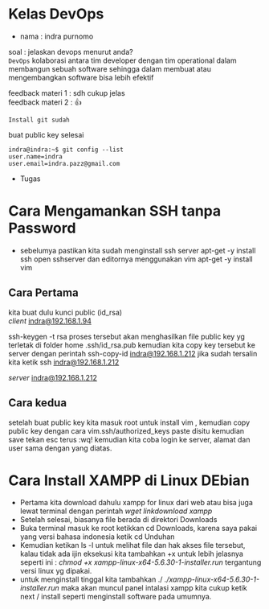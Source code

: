 
# Kelas DevOps

 * nama : indra purnomo

soal : jelaskan devops menurut anda?  
`DevOps` kolaborasi antara tim developer dengan tim operational dalam membangun sebuah software sehingga dalam membuat atau mengembangkan software bisa lebih efektif
 

feedback materi 1 : sdh cukup jelas  
feedback materi 2 : 👍

    Install git sudah

buat public key selesai

    indra@indra:~$ git config --list
    user.name=indra
    user.email=indra.pazz@gmail.com



* Tugas 

# Cara Mengamankan SSH tanpa Password
  * sebelumya pastikan kita sudah menginstall ssh server apt-get -y install ssh open sshserver dan editornya menggunakan vim apt-get -y install vim

 ## Cara Pertama  
kita buat dulu kunci public (id_rsa)  
*client* indra@192.168.1.94

ssh-keygen -t rsa proses tersebut akan menghasilkan file public key yg terletak di folder home .ssh/id_rsa.pub
 kemudian kita copy key tersebut ke server dengan perintah ssh-copy-id indra@192.168.1.212 jika sudah tersalin kita ketik ssh indra@192.168.1.212
 
*server* indra@192.168.1.212 

 ## Cara kedua 
setelah buat public key kita masuk root untuk install vim , kemudian copy public key dengan cara vim.ssh/authorized_keys paste disitu kemudian save tekan esc terus :wq! kemudian kita coba login ke server, alamat dan user sama dengan yang diatas.
 
# Cara Install XAMPP di Linux DEbian
* Pertama kita download dahulu xampp for linux dari web atau bisa juga lewat terminal dengan perintah *wget linkdownload xampp*
* Setelah selesai, biasanya file berada di direktori Downloads
* Buka terminal masuk ke root ketikkan cd Downloads, karena saya pakai yang versi bahasa indonesia ketik cd Unduhan
* Kemudian ketikan ls -l untuk melihat file dan hak akses file tersebut, kalau tidak ada ijin eksekusi kita tambahkan +x untuk lebih jelasnya seperti ini : *chmod +x xampp-linux-x64-5.6.30-1-installer.run* tergantung versi linux yg dipakai.
* untuk menginstall tinggal kita tambahkan ./ *./xampp-linux-x64-5.6.30-1-installer.run* maka akan muncul panel intalasi xampp kita cukup ketik next / install seperti menginstall software pada umumnya.
